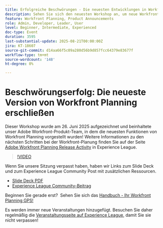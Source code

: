 ```yaml
---
title: Erfolgreiche Beschwörungen - Die neuesten Entwicklungen in Workfront Planning erschließen
description: Sehen Sie sich den neuesten Workshop an, um neue Workfront-Planungsfunktionen, Roadmap-Einblicke und Ressourcen zu erkunden, die Sie bei Ihrem Planungsprozess unterstützen.
feature: Workfront Planning, Product Announcements
role: Admin, Developer, Leader, User
level: Beginner, Intermediate, Experienced
doc-type: Event
duration: 3595
last-substantial-update: 2025-08-21T00:00:00Z
jira: KT-18607
source-git-commit: d14aa66f5c09a280d56b9d857fcc64379e83677f
workflow-type: tm+mt
source-wordcount: '148'
ht-degree: 0%

---
```



# Beschwörungserfolg: Die neueste Version von Workfront Planning erschließen

Dieser Workshop wurde am 26. Juni 2025 aufgezeichnet und beinhaltete unser Adobe Workfront-Produkt-Team, in dem die neuesten Funktionen von Workfront Planning vorgestellt wurden! Weitere Informationen zu den nächsten Schritten bei der Workfront-Planung finden Sie auf der Seite [Adobe Workfront Planning Release Activity](https://experienceleague.adobe.com/de/docs/workfront/using/product-announcements/product-releases/planning-release-activity/planning-release-activity-article-index) in Experience League. 

>[!VIDEO](https://video.tv.adobe.com/v/3469860/?learn=on&enablevpops)

Wenn Sie unsere Sitzung verpasst haben, haben wir Links zum Slide Deck und zum Experience League Community Post mit zusätzlichen Ressourcen.

* [Slide Deck PDF](https://workfront-experience.s3.us-west-2.amazonaws.com/Training/Guides/Customer+Success+at+Scale/062625+Summoning+Success+-+Unlocking+the+Latest+in+Workfront+Planning.pdf)
* [Experience League Community-Beitrag](https://experienceleaguecommunities.adobe.com/t5/workfront-discussions/event-follow-up-summoning-success-unlocking-the-latest-in/td-p/761676?profile.language=de)

Beginnen Sie gerade erst?  Sehen Sie sich das [Handbuch - Ihr Workfront Planning GPS!](https://workfront-experience.s3.us-west-2.amazonaws.com/Training/Guides/Customer+Success+at+Scale/Workfront+Planning+Guidebook.pdf)

Es werden immer neue Veranstaltungen hinzugefügt. Besuchen Sie daher regelmäßig die [Veranstaltungsseite auf Experience League](https://experienceleague.adobe.com/events/?lang=de&filters=Workfront), damit Sie sie nicht verpassen!
